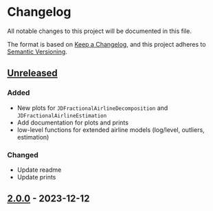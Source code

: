# Changelog

All notable changes to this project will be documented in this file.

The format is based on [Keep a Changelog](https://keepachangelog.com/en/1.1.0/), and this project adheres
to [Semantic Versioning](https://semver.org/spec/v2.0.0.html).

## [Unreleased]

### Added

- New plots for `JDFractionalAirlineDecomposition` and `JDFractionalAirlineEstimation`
- Add documentation for plots and prints
- low-level functions for extended airline models (log/level, outliers, estimation)

### Changed

- Update readme
- Update prints


## [2.0.0] - 2023-12-12


[Unreleased]: https://github.com/rjdverse/rjd3highfreq/compare/v2.0.0...HEAD
[2.0.0]: https://github.com/rjdverse/rjd3highfreq/releases/tag/v2.0.0
